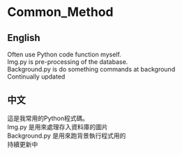 # Common_Method
<H2>English</H2>
Often use Python code function myself.<br>
Img.py is pre-processing of the database.<br>
Background.py is do something commands at background<br>
Continually updated<br>

<H2>中文</H2>
這是我常用的Python程式碼。<br>
Img.py 是用來處理存入資料庫的圖片<br>
Background.py 是用來跑背景執行程式用的<br>
持續更新中
